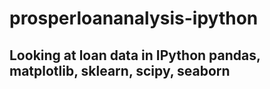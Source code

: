 # prosperloananalysis-ipython
## Looking at loan data in IPython pandas, matplotlib, sklearn, scipy, seaborn
